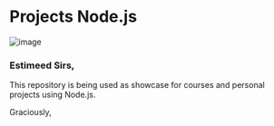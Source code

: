 # Projects Node.js

![image](https://img.shields.io/badge/Node.js-43853D?style=for-the-badge&logo=node.js&logoColor=white)

### Estimeed Sirs,

This repository is being used as showcase for courses and personal projects using Node.js.

Graciously,
